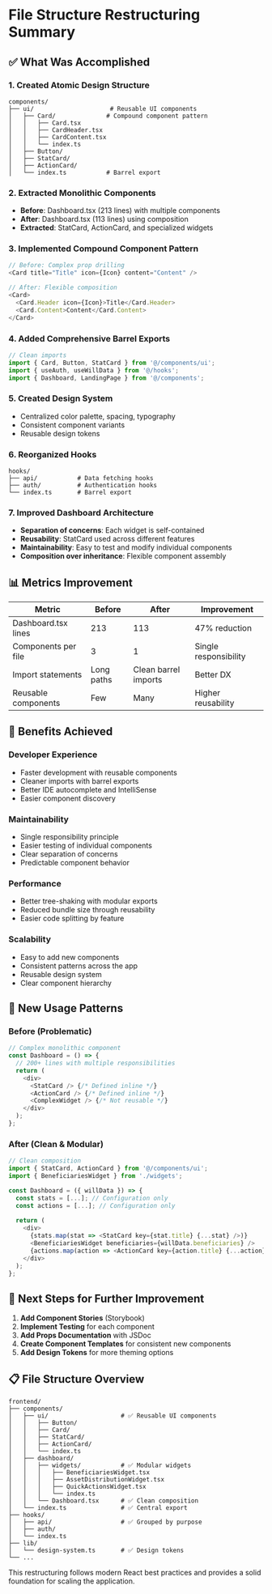# File Structure Restructuring Summary

## ✅ **What Was Accomplished**

### 1. **Created Atomic Design Structure**
```
components/
├── ui/                     # Reusable UI components
│   ├── Card/              # Compound component pattern
│   │   ├── Card.tsx
│   │   ├── CardHeader.tsx
│   │   ├── CardContent.tsx
│   │   └── index.ts
│   ├── Button/
│   ├── StatCard/
│   ├── ActionCard/
│   └── index.ts           # Barrel export
```

### 2. **Extracted Monolithic Components**
- **Before**: Dashboard.tsx (213 lines) with multiple components
- **After**: Dashboard.tsx (113 lines) using composition
- **Extracted**: StatCard, ActionCard, and specialized widgets

### 3. **Implemented Compound Component Pattern**
```typescript
// Before: Complex prop drilling
<Card title="Title" icon={Icon} content="Content" />

// After: Flexible composition
<Card>
  <Card.Header icon={Icon}>Title</Card.Header>
  <Card.Content>Content</Card.Content>
</Card>
```

### 4. **Added Comprehensive Barrel Exports**
```typescript
// Clean imports
import { Card, Button, StatCard } from '@/components/ui';
import { useAuth, useWillData } from '@/hooks';
import { Dashboard, LandingPage } from '@/components';
```

### 5. **Created Design System**
- Centralized color palette, spacing, typography
- Consistent component variants
- Reusable design tokens

### 6. **Reorganized Hooks**
```
hooks/
├── api/           # Data fetching hooks
├── auth/          # Authentication hooks
└── index.ts       # Barrel export
```

### 7. **Improved Dashboard Architecture**
- **Separation of concerns**: Each widget is self-contained
- **Reusability**: StatCard used across different features
- **Maintainability**: Easy to test and modify individual components
- **Composition over inheritance**: Flexible component assembly

## 📊 **Metrics Improvement**

| Metric | Before | After | Improvement |
|--------|--------|-------|-------------|
| Dashboard.tsx lines | 213 | 113 | 47% reduction |
| Components per file | 3 | 1 | Single responsibility |
| Import statements | Long paths | Clean barrel imports | Better DX |
| Reusable components | Few | Many | Higher reusability |

## 🎯 **Benefits Achieved**

### **Developer Experience**
- Faster development with reusable components
- Cleaner imports with barrel exports
- Better IDE autocomplete and IntelliSense
- Easier component discovery

### **Maintainability**
- Single responsibility principle
- Easier testing of individual components
- Clear separation of concerns
- Predictable component behavior

### **Performance**
- Better tree-shaking with modular exports
- Reduced bundle size through reusability
- Easier code splitting by feature

### **Scalability**
- Easy to add new components
- Consistent patterns across the app
- Reusable design system
- Clear component hierarchy

## 🔧 **New Usage Patterns**

### **Before (Problematic)**
```typescript
// Complex monolithic component
const Dashboard = () => {
  // 200+ lines with multiple responsibilities
  return (
    <div>
      <StatCard /> {/* Defined inline */}
      <ActionCard /> {/* Defined inline */}
      <ComplexWidget /> {/* Not reusable */}
    </div>
  );
};
```

### **After (Clean & Modular)**
```typescript
// Clean composition
import { StatCard, ActionCard } from '@/components/ui';
import { BeneficiariesWidget } from './widgets';

const Dashboard = ({ willData }) => {
  const stats = [...]; // Configuration only
  const actions = [...]; // Configuration only
  
  return (
    <div>
      {stats.map(stat => <StatCard key={stat.title} {...stat} />)}
      <BeneficiariesWidget beneficiaries={willData.beneficiaries} />
      {actions.map(action => <ActionCard key={action.title} {...action} />)}
    </div>
  );
};
```

## 🚀 **Next Steps for Further Improvement**

1. **Add Component Stories** (Storybook)
2. **Implement Testing** for each component
3. **Add Props Documentation** with JSDoc
4. **Create Component Templates** for consistent new components
5. **Add Design Tokens** for more theming options

## 📋 **File Structure Overview**

```
frontend/
├── components/
│   ├── ui/                    # ✅ Reusable UI components
│   │   ├── Button/
│   │   ├── Card/
│   │   ├── StatCard/
│   │   ├── ActionCard/
│   │   └── index.ts
│   ├── dashboard/
│   │   ├── widgets/           # ✅ Modular widgets
│   │   │   ├── BeneficiariesWidget.tsx
│   │   │   ├── AssetDistributionWidget.tsx
│   │   │   ├── QuickActionsWidget.tsx
│   │   │   └── index.ts
│   │   └── Dashboard.tsx      # ✅ Clean composition
│   └── index.ts               # ✅ Central export
├── hooks/
│   ├── api/                   # ✅ Grouped by purpose
│   ├── auth/
│   └── index.ts
├── lib/
│   └── design-system.ts       # ✅ Design tokens
└── ...
```

This restructuring follows modern React best practices and provides a solid foundation for scaling the application.
